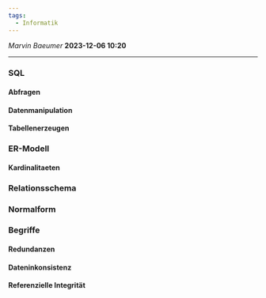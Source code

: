 ```yaml
---
tags:
  - Informatik
---
```

*Marvin Baeumer* **2023-12-06 10:20**

---
### SQL
#### Abfragen
#### Datenmanipulation
#### Tabellenerzeugen
### ER-Modell
#### Kardinalitaeten
### Relationsschema
### Normalform
### Begriffe
#### Redundanzen
#### Dateninkonsistenz
#### Referenzielle Integrität